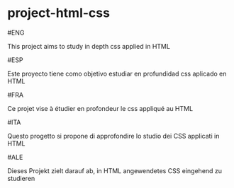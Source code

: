 # project-html-css
#ENG

This project aims to study in depth css applied in HTML

#ESP

Este proyecto tiene como objetivo estudiar en profundidad css aplicado en HTML

#FRA

Ce projet vise à étudier en profondeur le css appliqué au HTML

#ITA

Questo progetto si propone di approfondire lo studio dei CSS applicati in HTML

#ALE

Dieses Projekt zielt darauf ab, in HTML angewendetes CSS eingehend zu studieren
